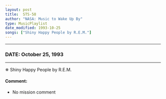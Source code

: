 ```yaml
---
layout: post
title:  STS-58
author: "NASA: Music to Wake Up By"
type: MusicPlaylist
date_modified: 1993-10-25
songs: ["Shiny Happy People by R.E.M."]
---
```


----
### DATE: October 25, 1993
----
✵ Shiny Happy People by R.E.M.

#### Comment:
* No mission comment



<br/>
<center>
	<a target="_blank"
	   href="https://twitter.com/intent/tweet?hashtags=Space,NASA,Playlist,NASAWakeupCalls,SpaceProgram&text={{ page.author}}, '{{ page.songs.first }}' {{ page.title }}, {{ page.date | date: '%B %d, %Y' }}. {{ site.url }}{{ page.url }} @nasawakeupcalls">
	   <i class="fab fa-twitter" alt="Tweet this page" style="font-size: 1.3em;"></i>
	</a>
	&nbsp; 	<i class="fas fa-user-astronaut" style="font-size: 1.5em;"></i> &nbsp;
    <a type="amzn" search="'Shiny Happy People by R.E.M.'" category="popular music">
        <i class="fab fa-amazon" style="font-size: 1.3em;"></i>
    </a>
</center>
